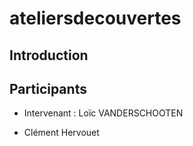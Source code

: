 # ateliersdecouvertes

## Introduction

## Participants

- Intervenant : Loïc VANDERSCHOOTEN

- Clément Hervouet